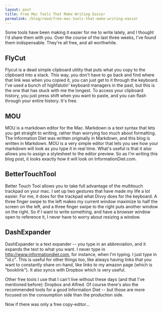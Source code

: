 ```yaml
---
layout: post
title: Free Mac Tools That Make Writing Easier
permalink: /blog/read/free-mac-tools-that-make-writing-easier
---
```

Some tools have been making it easier for me to write lately, and I thought I'd share them with you. Over the course of the last three weeks, I've found them indispensable. They're all free, and all worthwhile.

FlyCut
------

Flycut is a dead simple clipboard utility that puts what you copy to the clipboard into a stack. This way, you don't have to go back and find where that link was when you copied it, you can just get to it through the keyboard. I've used a bunch of highfalutin' keyboard managers in the past, but this is the one that has stuck with me the longest. To access your clipboard history, you just press shift when you want to paste, and you can flash through your entire history. It's free.

MOU
---

MOU is a markdown editor for the Mac. Markdown is a text syntax that lets you get straight to writing, rather than worrying too much about formatting. The Information Diet was written originally in Markdown, and this blog is written in Markdown. MOU is a very simple editor that lets you see how your markdown will look as you type it in real time. What's useful is that it also allows you to assign a stylesheet to the editor preview. So as I'm writing this blog post, it looks exactly how it will look on InformationDiet.com.

BetterTouchTool
---------------

Better Touch Tool allows you to take full advantage of the multitouch trackpad on your mac. I set up two gestures that have made my life a lot easier. For me, it does for the trackpad what Divvy does for the keyboard. A three finger swipe to the left makes my current window maximize to half the screen on the left, and a three finger swipe to the right puts another window on the right. So if I want to write something, and have a browser window open to reference it, I never have to worry about resizing a window.

DashExpander
------------

DashExpander is a text expander -- you type in an abbreviation, and it expands the text to what you want. I never type in http://www.informationdiet.com, for instance, when I'm typing. I just type in "id.c". This is useful for other things too, like always having links that you want to constantly share on-hand, like links to my amazon page (which is "booklink"). It also syncs with Dropbox which is very useful.

Other free tools I use that I can't live without these days (and that I've mentioned before): Dropbox and Alfred. Of course there's also the recommended tools for a good Information Diet -- but those are more focused on the consumption side than the production side.

Now if there was only a free copy-editor...
